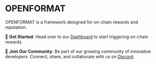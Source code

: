 # OPENFORMAT

OPENFORMAT is a framework designed for on-chain rewards and reputation.

🚀 **Get Started**: Head over to our [Dashboard](https://app.openformat.tech/) to start triggering on-chain rewards. 

🤝 **Join Our Community**: Be part of our growing community of innovative developers. Connect, share, and collaborate with us on [Discord](https://discord.gg/Aays8HBkZ2).
